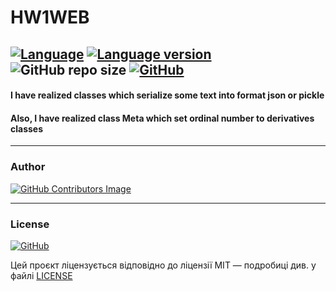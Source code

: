 # **HW1WEB**
[![Language](https://img.shields.io/badge/language-python-yellow?&style=plastic)](https://www.python.org)
[![Language version](https://img.shields.io/badge/version-3.9-red?&style=plastic)](https://www.python.org/downloads/)
![GitHub repo size](https://img.shields.io/github/repo-size/LeadShadow/hw1web?&style=plastic)
[![GitHub](https://img.shields.io/github/license/LeadShadow/hw1web?&style=plastic)](https://github.com/LeadShadow/hw1web/blob/main/LICENSE)
---

#### I have realized classes which serialize some text into format json or pickle


#### Also, I have realized class Meta which set ordinal number to derivatives classes

---
### Author
[![GitHub Contributors Image](https://contrib.rocks/image?repo=LeadShadow/hw1web)](https://github.com/LeadShadow)

---
### License

[![GitHub](https://img.shields.io/github/license/LeadShadow/hw1web)](https://github.com/LeadShadow/hw1web/blob/main/LICENSE)

Цей проєкт ліцензується відповідно до ліцензії MIT — подробиці див. у файлі [LICENSE](https://github.com/LeadShadow/hw1web/blob/main/LICENSE)

